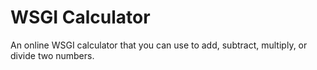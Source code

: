 # WSGI Calculator

An online WSGI calculator that you can use to add, subtract, multiply, or divide two numbers.
